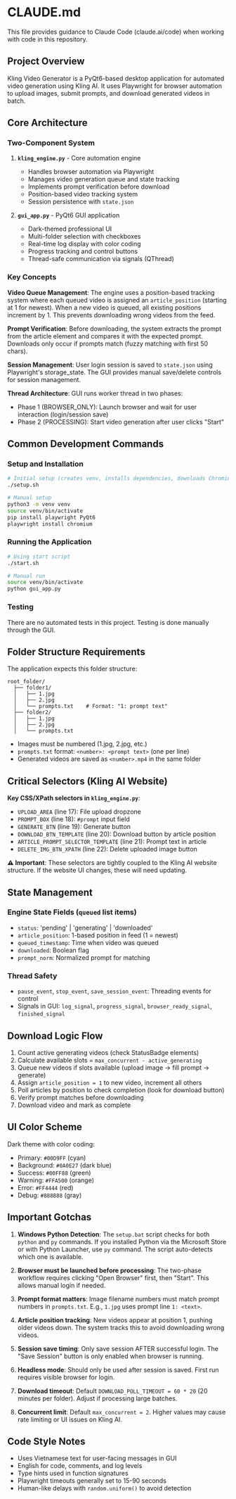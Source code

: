 # CLAUDE.md

This file provides guidance to Claude Code (claude.ai/code) when working with code in this repository.

## Project Overview

Kling Video Generator is a PyQt6-based desktop application for automated video generation using Kling AI. It uses Playwright for browser automation to upload images, submit prompts, and download generated videos in batch.

## Core Architecture

### Two-Component System

1. **`kling_engine.py`** - Core automation engine
   - Handles browser automation via Playwright
   - Manages video generation queue and state tracking
   - Implements prompt verification before download
   - Position-based video tracking system
   - Session persistence with `state.json`

2. **`gui_app.py`** - PyQt6 GUI application
   - Dark-themed professional UI
   - Multi-folder selection with checkboxes
   - Real-time log display with color coding
   - Progress tracking and control buttons
   - Thread-safe communication via signals (QThread)

### Key Concepts

**Video Queue Management**: The engine uses a position-based tracking system where each queued video is assigned an `article_position` (starting at 1 for newest). When a new video is queued, all existing positions increment by 1. This prevents downloading wrong videos from the feed.

**Prompt Verification**: Before downloading, the system extracts the prompt from the article element and compares it with the expected prompt. Downloads only occur if prompts match (fuzzy matching with first 50 chars).

**Session Management**: User login session is saved to `state.json` using Playwright's storage_state. The GUI provides manual save/delete controls for session management.

**Thread Architecture**: GUI runs worker thread in two phases:
- Phase 1 (BROWSER_ONLY): Launch browser and wait for user interaction (login/session save)
- Phase 2 (PROCESSING): Start video generation after user clicks "Start"

## Common Development Commands

### Setup and Installation

```bash
# Initial setup (creates venv, installs dependencies, downloads Chromium)
./setup.sh

# Manual setup
python3 -m venv venv
source venv/bin/activate
pip install playwright PyQt6
playwright install chromium
```

### Running the Application

```bash
# Using start script
./start.sh

# Manual run
source venv/bin/activate
python gui_app.py
```

### Testing

There are no automated tests in this project. Testing is done manually through the GUI.

## Folder Structure Requirements

The application expects this folder structure:

```
root_folder/
  ├── folder1/
  │   ├── 1.jpg
  │   ├── 2.jpg
  │   └── prompts.txt    # Format: "1: prompt text"
  ├── folder2/
  │   ├── 1.jpg
  │   ├── 2.jpg
  │   └── prompts.txt
```

- Images must be numbered (1.jpg, 2.jpg, etc.)
- `prompts.txt` format: `<number>: <prompt text>` (one per line)
- Generated videos are saved as `<number>.mp4` in the same folder

## Critical Selectors (Kling AI Website)

**Key CSS/XPath selectors in `kling_engine.py`**:
- `UPLOAD_AREA` (line 17): File upload dropzone
- `PROMPT_BOX` (line 18): `#prompt` input field
- `GENERATE_BTN` (line 19): Generate button
- `DOWNLOAD_BTN_TEMPLATE` (line 20): Download button by article position
- `ARTICLE_PROMPT_SELECTOR_TEMPLATE` (line 21): Prompt text in article
- `DELETE_IMG_BTN_XPATH` (line 22): Delete uploaded image button

**⚠️ Important**: These selectors are tightly coupled to the Kling AI website structure. If the website UI changes, these will need updating.

## State Management

### Engine State Fields (`queued` list items)
- `status`: 'pending' | 'generating' | 'downloaded'
- `article_position`: 1-based position in feed (1 = newest)
- `queued_timestamp`: Time when video was queued
- `downloaded`: Boolean flag
- `prompt_norm`: Normalized prompt for matching

### Thread Safety
- `pause_event`, `stop_event`, `save_session_event`: Threading events for control
- Signals in GUI: `log_signal`, `progress_signal`, `browser_ready_signal`, `finished_signal`

## Download Logic Flow

1. Count active generating videos (check StatusBadge elements)
2. Calculate available slots = `max_concurrent - active_generating`
3. Queue new videos if slots available (upload image → fill prompt → generate)
4. Assign `article_position = 1` to new video, increment all others
5. Poll articles by position to check completion (look for download button)
6. Verify prompt matches before downloading
7. Download video and mark as complete

## UI Color Scheme

Dark theme with color coding:
- Primary: `#00D9FF` (cyan)
- Background: `#0A0E27` (dark blue)
- Success: `#00FF88` (green)
- Warning: `#FFA500` (orange)
- Error: `#FF4444` (red)
- Debug: `#888888` (gray)

## Important Gotchas

1. **Windows Python Detection**: The `setup.bat` script checks for both `python` and `py` commands. If you installed Python via the Microsoft Store or with Python Launcher, use `py` command. The script auto-detects which one is available.

2. **Browser must be launched before processing**: The two-phase workflow requires clicking "Open Browser" first, then "Start". This allows manual login if needed.

3. **Prompt format matters**: Image filename numbers must match prompt numbers in `prompts.txt`. E.g., `1.jpg` uses prompt line `1: <text>`.

4. **Article position tracking**: New videos appear at position 1, pushing older videos down. The system tracks this to avoid downloading wrong videos.

5. **Session save timing**: Only save session AFTER successful login. The "Save Session" button is only enabled when browser is running.

6. **Headless mode**: Should only be used after session is saved. First run requires visible browser for login.

7. **Download timeout**: Default `DOWNLOAD_POLL_TIMEOUT = 60 * 20` (20 minutes per folder). Adjust if processing large batches.

8. **Concurrent limit**: Default `max_concurrent = 2`. Higher values may cause rate limiting or UI issues on Kling AI.

## Code Style Notes

- Uses Vietnamese text for user-facing messages in GUI
- English for code, comments, and log levels
- Type hints used in function signatures
- Playwright timeouts generally set to 15-90 seconds
- Human-like delays with `random.uniform()` to avoid detection
